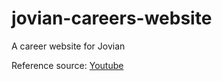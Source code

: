# jovian-careers-website
A career website for Jovian

Reference source: [Youtube](https://youtu.be/yBDHkveJUf4)

